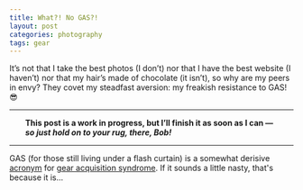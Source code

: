 ```yaml
---
title: What?! No GAS?!
layout: post
categories: photography
tags: gear
---
```


It’s not that I take the best photos (I don’t) nor that I have the best website (I haven’t) nor that my hair’s made of chocolate (it isn’t), so why are my peers in envy? They covet my steadfast aversion: my freakish resistance to GAS! 😎

<hr><p><span style="display:block; margin-left:2em; margin-right:2em">
<b>This post is a work in progress, but I’ll finish it  as soon as I can — <i>so just hold on to your rug, there, Bob!</i></b><hr>
</span></p>

GAS (for those still living under a flash curtain) is a somewhat derisive [acronym](https://www.grammarbook.com/blog/abbreviations/abbreviations-acronyms-and-initialisms-revisited/) for [gear acquisition syndrome](https://de.m.wikipedia.org/wiki/Gear_Acquisition_Syndrome). If it sounds a little nasty, that's because it is...

<!--

It's not that I take the best photos (for I don't) nor that I'm notably famous (for I'm not) nor that my hair's made of chocolate (for it isn't), so why are my peers so jealous? I've a rare god-like power: I'm naturally immune to GAS! 😎

if you suffer from gas, you're <s>in trouble</s> cursed...

uncontrollable and insatiable need to... addiction... curse... disease... chronic

-->
